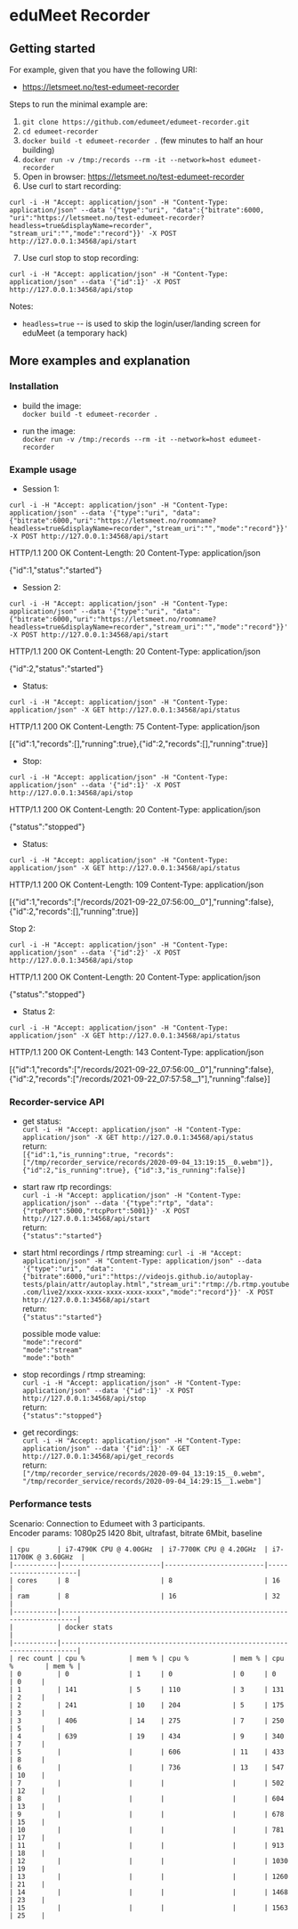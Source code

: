 # eduMeet Recorder

## Getting started

For example, given that you have the following URI:
 * https://letsmeet.no/test-edumeet-recorder

Steps to run the minimal example are:

  1. `git clone https://github.com/edumeet/edumeet-recorder.git`
  2. `cd edumeet-recorder`
  3. `docker build -t edumeet-recorder .` (few minutes to half an hour building)
  4. `docker run -v /tmp:/records --rm -it --network=host edumeet-recorder`
  5. Open in browser: https://letsmeet.no/test-edumeet-recorder
  6. Use curl to start recording:
```
curl -i -H "Accept: application/json" -H "Content-Type: application/json" --data '{"type":"uri", "data":{"bitrate":6000, "uri":"https://letsmeet.no/test-edumeet-recorder?headless=true&displayName=recorder", "stream_uri":"","mode":"record"}}' -X POST http://127.0.0.1:34568/api/start
```
  7. Use curl stop to stop recording:
```
curl -i -H "Accept: application/json" -H "Content-Type: application/json" --data '{"id":1}' -X POST http://127.0.0.1:34568/api/stop
```

Notes:
 * `headless=true` -- is used to skip the login/user/landing screen for eduMeet (a temporary hack)

## More examples and explanation

### Installation

- build the image:  
`docker build -t edumeet-recorder .`

- run the image:  
`docker run -v /tmp:/records --rm -it --network=host edumeet-recorder`

### Example usage

- Session 1:

`curl -i -H "Accept: application/json" -H "Content-Type: application/json" --data '{"type":"uri", "data":{"bitrate":6000,"uri":"https://letsmeet.no/roomname?headless=true&displayName=recorder","stream_uri":"","mode":"record"}}' -X POST http://127.0.0.1:34568/api/start`

HTTP/1.1 200 OK
Content-Length: 20
Content-Type: application/json

{"id":1,"status":"started"}

- Session 2:

`curl -i -H "Accept: application/json" -H "Content-Type: application/json" --data '{"type":"uri", "data":{"bitrate":6000,"uri":"https://letsmeet.no/roomname?headless=true&displayName=recorder","stream_uri":"","mode":"record"}}' -X POST http://127.0.0.1:34568/api/start`  

HTTP/1.1 200 OK
Content-Length: 20
Content-Type: application/json

{"id":2,"status":"started"}

- Status:

`curl -i -H "Accept: application/json" -H "Content-Type: application/json" -X GET http://127.0.0.1:34568/api/status`  

HTTP/1.1 200 OK
Content-Length: 75
Content-Type: application/json

[{"id":1,"records":[],"running":true},{"id":2,"records":[],"running":true}]

- Stop:

`curl -i -H "Accept: application/json" -H "Content-Type: application/json" --data '{"id":1}' -X POST http://127.0.0.1:34568/api/stop`  

HTTP/1.1 200 OK
Content-Length: 20
Content-Type: application/json

{"status":"stopped"}

- Status:

`curl -i -H "Accept: application/json" -H "Content-Type: application/json" -X GET http://127.0.0.1:34568/api/status`  

HTTP/1.1 200 OK
Content-Length: 109
Content-Type: application/json

[{"id":1,"records":["/records/2021-09-22_07:56:00__0"],"running":false},{"id":2,"records":[],"running":true}]

Stop 2:

`curl -i -H "Accept: application/json" -H "Content-Type: application/json" --data '{"id":2}' -X POST http://127.0.0.1:34568/api/stop`  

HTTP/1.1 200 OK
Content-Length: 20
Content-Type: application/json

{"status":"stopped"}

- Status 2:

`curl -i -H "Accept: application/json" -H "Content-Type: application/json" -X GET http://127.0.0.1:34568/api/status`  

HTTP/1.1 200 OK
Content-Length: 143
Content-Type: application/json

[{"id":1,"records":["/records/2021-09-22_07:56:00__0"],"running":false},{"id":2,"records":["/records/2021-09-22_07:57:58__1"],"running":false}]

### Recorder-service API

- get status:  
`curl -i -H "Accept: application/json" -H "Content-Type: application/json" -X GET http://127.0.0.1:34568/api/status`  
return:  
`[{"id":1,"is_running":true, "records":["/tmp/recorder_service/records/2020-09-04_13:19:15__0.webm"]}, {"id":2,"is_running":true}, {"id":3,"is_running":false}]`


- start raw rtp recordings:  
`curl -i -H "Accept: application/json" -H "Content-Type: application/json" --data '{"type":"rtp", "data":{"rtpPort":5000,"rtcpPort":5001}}' -X POST http://127.0.0.1:34568/api/start`  
return:  
`{"status":"started"}`

- start html recordings / rtmp streaming:
`curl -i -H "Accept: application/json" -H "Content-Type: application/json" --data '{"type":"uri", "data":{"bitrate":6000,"uri":"https://videojs.github.io/autoplay-tests/plain/attr/autoplay.html","stream_uri":"rtmp://b.rtmp.youtube.com/live2/xxxx-xxxx-xxxx-xxxx-xxxx","mode":"record"}}' -X POST http://127.0.0.1:34568/api/start`  
return:  
`{"status":"started"}`  

    
  possible mode value:  
  `"mode":"record"`  
  `"mode":"stream"`  
  `"mode":"both"`  
  

- stop recordings / rtmp streaming:  
`curl -i -H "Accept: application/json" -H "Content-Type: application/json" --data '{"id":1}' -X POST http://127.0.0.1:34568/api/stop`  
return:  
`{"status":"stopped"}`


- get recordings:  
`curl -i -H "Accept: application/json" -H "Content-Type: application/json" --data '{"id":1}' -X GET http://127.0.0.1:34568/api/get_records`  
return:  
`["/tmp/recorder_service/records/2020-09-04_13:19:15__0.webm", "/tmp/recorder_service/records/2020-09-04_14:29:15__1.webm"]`

### Performance tests

Scenario: Connection to Edumeet with 3 participants.				
Encoder params: 1080p25 I420 8bit, ultrafast, bitrate 6Mbit, baseline

```
| cpu       | i7-4790K CPU @ 4.00GHz  | i7-7700K CPU @ 4.20GHz  | i7-11700K @ 3.60GHz  |
|-----------|-------------------------|-------------------------|----------------------|
| cores     | 8                       | 8                       | 16                   |
| ram       | 8                       | 16                      | 32                   |
|-----------|--------------------------------------------------------------------------|
|           | docker stats                                                             |
|-----------|--------------------------------------------------------------------------|
| rec count | cpu %           | mem % | cpu %           | mem % | cpu %        | mem % |
| 0         | 0               | 1     | 0               | 0     | 0            | 0     |
| 1         | 141             | 5     | 110             | 3     | 131          | 2     |
| 2         | 241             | 10    | 204             | 5     | 175          | 3     |
| 3         | 406             | 14    | 275             | 7     | 250          | 5     |
| 4         | 639             | 19    | 434             | 9     | 340          | 7     |
| 5         |                 |       | 606             | 11    | 433          | 8     |
| 6         |                 |       | 736             | 13    | 547          | 10    |
| 7         |                 |       |                 |       | 502          | 12    |
| 8         |                 |       |                 |       | 604          | 13    |
| 9         |                 |       |                 |       | 678          | 15    |
| 10        |                 |       |                 |       | 781          | 17    |
| 11        |                 |       |                 |       | 913          | 18    |
| 12        |                 |       |                 |       | 1030         | 19    |
| 13        |                 |       |                 |       | 1260         | 21    |
| 14        |                 |       |                 |       | 1468         | 23    |
| 15        |                 |       |                 |       | 1563         | 25    |
```
